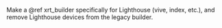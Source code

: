 Make a @ref xrt_builder specifically for Lighthouse (vive, index, etc.), and
remove Lighthouse devices from the legacy builder.
